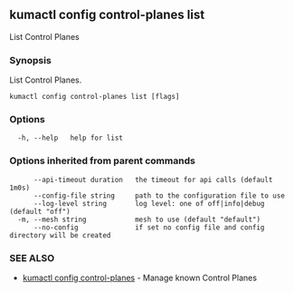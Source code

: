 ## kumactl config control-planes list

List Control Planes

### Synopsis

List Control Planes.

```
kumactl config control-planes list [flags]
```

### Options

```
  -h, --help   help for list
```

### Options inherited from parent commands

```
      --api-timeout duration   the timeout for api calls (default 1m0s)
      --config-file string     path to the configuration file to use
      --log-level string       log level: one of off|info|debug (default "off")
  -m, --mesh string            mesh to use (default "default")
      --no-config              if set no config file and config directory will be created
```

### SEE ALSO

* [kumactl config control-planes](kumactl_config_control-planes.md)	 - Manage known Control Planes

